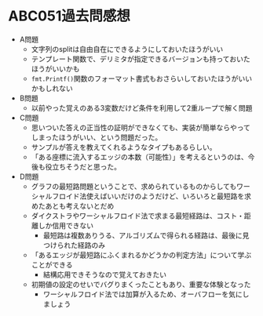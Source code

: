 # ABC051過去問感想

- A問題
	- 文字列のsplitは自由自在にできるようにしておいたほうがいい
	- テンプレート関数で、デリミタが指定できるバージョンも持っておいたほうがいいかも
	- `fmt.Printf()`関数のフォーマット書式もおさらいしておいたほうがいいかもしれない
- B問題
	- 以前やった覚えのある3変数だけど条件を利用して2重ループで解く問題
- C問題
	- 思いついた答えの正当性の証明ができなくても、実装が簡単ならやってしまったほうがいい、という問題だった。
	- サンプルが答えを教えてくれるようなタイプもあるらしい。
	- 「ある座標に流入するエッジの本数（可能性）」を考えるというのは、今後も役立ちそうだと思った。
- D問題
	- グラフの最短路問題ということで、求められているものからしてもワーシャルフロイド法使えばいいだけのようだけど、いろいろと最短路を求めたあとも考えないとだめ
	- ダイクストラやワーシャルフロイド法で求まる最短経路は、コスト・距離しか信用できない
		- 最短路は複数ありうる、アルゴリズムで得られる経路は、最後に見つけられた経路のみ
	- 「あるエッジが最短路にふくまれるかどうかの判定方法」について学ぶことができる
		- 結構応用できそうなので覚えておきたい
	- 初期値の設定のせいでバグりまくったこともあり、重要な体験となった
		- ワーシャルフロイド法では加算が入るため、オーバフローを気にしましょう
